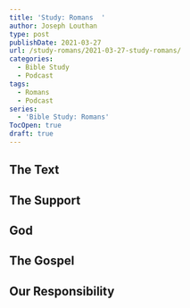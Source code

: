 ```yaml
---
title: 'Study: Romans  '
author: Joseph Louthan
type: post
publishDate: 2021-03-27
url: /study-romans/2021-03-27-study-romans/
categories:
  - Bible Study
  - Podcast
tags:
  - Romans
  - Podcast
series:
  - 'Bible Study: Romans'
TocOpen: true
draft: true
---
```

## The Text



## The Support



## God



## The Gospel



## Our Responsibility



